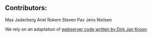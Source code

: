 ## Contributors:

Max Jaderberg
Ariel Rokem
Steven Pav
Jens Nielsen

We rely on an adaptation of [webserver code written by Dirk Jan Kroon](http://www.mathworks.com/matlabcentral/fileexchange/29027-web-server).
